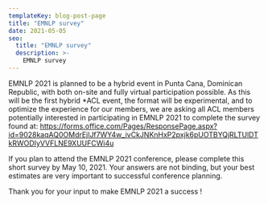 ```yaml
---
templateKey: blog-post-page
title: "EMNLP survey"
date: 2021-05-05
seo:
  title: "EMNLP survey"
  description: >- 
    EMNLP survey
---
```


EMNLP 2021 is planned to be a hybrid event in Punta Cana, Dominican Republic, with both on-site and fully virtual participation possible. As this will be the first hybrid \*ACL event, the format will be experimental, and to optimize the experience for our members, we are asking all ACL members potentially interested in participating in EMNLP 2021 to complete the survey found at: <https://forms.office.com/Pages/ResponsePage.aspx?id=9028kaqAQ0OMdrEjlJf7WY4w_ivCkJNKnHxP2pxjk6pUOTBYQjRLTUlDTkRWODIyVVFLNE9XUUFCWi4u>

If you plan to attend the EMNLP 2021 conference, please complete this short survey by May 10, 2021. Your answers are not binding, but your best estimates are very important to successful conference planning.

Thank you for your input to make EMNLP 2021 a success !

